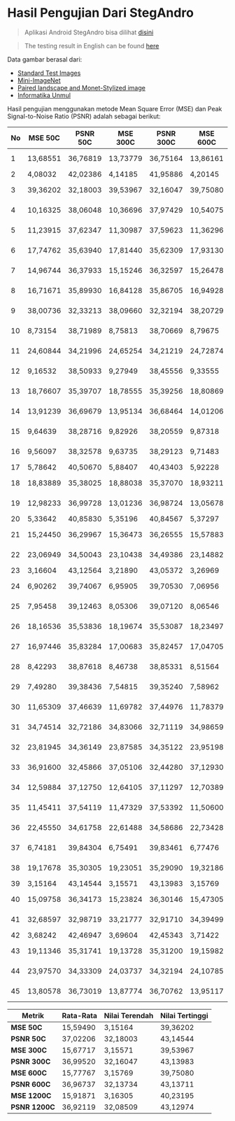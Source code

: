# Hasil Pengujian Dari StegAndro

> Aplikasi Android StegAndro bisa dilihat [disini](https://github.com/GTHGHT/StegAndro)

> The testing result in English can be found [here](/README-en.md)

Data gambar berasal dari:
* [Standard Test Images](https://www.kaggle.com/datasets/saeedehkamjoo/standard-test-images)
* [Mini-ImageNet](https://www.kaggle.com/datasets/deeptrial/miniimagenet)
* [Paired landscape and Monet-Stylized image](https://www.kaggle.com/datasets/shcsteven/paired-landscape-and-monetstylised-image)
* [Informatika Unmul](https://informatika.ft.unmul.ac.id/front/img/logo/unmul450.png)

Hasil pengujian menggunakan metode Mean Square Error (MSE) dan Peak Signal-to-Noise Ratio (PSNR) adalah sebagai berikut:

| No | MSE 50C | PSNR 50C | MSE 300C | PSNR 300C | MSE 600C | PSNR 600C | MSE 1200C | PSNR 1200C | Kualitas Gambar | Format |
|--|-----|------|-----|------|-----|------|-----|------|:----------:|:--------:|
| 1 | 13,68551 | 36,76819 | 13,73779 | 36,75164 | 13,86161 | 36,71267 | 14,07228 | 36,64716 | Cukup Baik | BMP |
| 2 | 4,08032  | 42,02386 | 4,14185  | 41,95886 | 4,20145  | 41,89681 | 4,29536  | 41,80081 | Baik     | JPG |
| 3 | 39,36202 | 32,18003 | 39,53967 | 32,16047 | 39,75080 | 32,13734 | 40,23195 | 32,08509 | Cukup Baik | JPG |
| 4 | 10,16325 | 38,06048 | 10,36696 | 37,97429 | 10,54075 | 37,90209 | 10,75772 | 37,81360 | Cukup Baik | JPG |
| 5 | 11,23915 | 37,62347 | 11,30987 | 37,59623 | 11,36296 | 37,57589 | 11,48721 | 37,52866 | Cukup Baik | JPG |
| 6 | 17,74762 | 35,63940 | 17,81440 | 35,62309 | 17,93130 | 35,59469 | 18,12880 | 35,54711 | Cukup Baik | BMP |
| 7 | 14,96744 | 36,37933 | 15,15246 | 36,32597 | 15,26478 | 36,29390 | 15,47264 | 36,23516 | Cukup Baik | JPG |
| 8 | 16,71671 | 35,89930 | 16,84128 | 35,86705 | 16,94928 | 35,83929 | 17,13225 | 35,79266 | Cukup Baik | JPG |
| 9 | 38,00736 | 32,33213 | 38,09660 | 32,32194 | 38,20729 | 32,30934 | 38,38694 | 32,28897 | Cukup Baik | PNG |
| 10 | 8,73154  | 38,71989 | 8,75813  | 38,70669 | 8,79675  | 38,68758 | 8,88947  | 38,64205 | Cukup Baik | JPG |
| 11 | 24,60844 | 34,21996 | 24,65254 | 34,21219 | 24,72874 | 34,19878 | 24,91765 | 34,16573 | Cukup Baik | BMP |
| 12 | 9,16532  | 38,50933 | 9,27949  | 38,45556 | 9,33555  | 38,42941 | 9,40272  | 38,39827 | Cukup Baik | JPG |
| 13 | 18,76607 | 35,39707 | 18,78555 | 35,39256 | 18,80869 | 35,38722 | 18,86902 | 35,37331 | Cukup Baik | JPG |
| 14 | 13,91239 | 36,69679 | 13,95134 | 36,68464 | 14,01206 | 36,66578 | 14,15382 | 36,62207 | Cukup Baik | PNG |
| 15 | 9,64639  | 38,28716 | 9,82926  | 38,20559 | 9,87318  | 38,18623 | 10,02537 | 38,11980 | Cukup Baik | JPG |
| 16 | 9,56097  | 38,32578 | 9,63735  | 38,29123 | 9,71483  | 38,25645 | 9,86947  | 38,18787 | Cukup Baik | BMP |
| 17 | 5,78642  | 40,50670 | 5,88407  | 40,43403 | 5,92228  | 40,40592 | 5,99334  | 40,35411 | Baik | PNG |
| 18 | 18,83889 | 35,38025 | 18,88038 | 35,37070 | 18,93211 | 35,35881 | 19,02604 | 35,33732 | Cukup Baik | BMP |
| 19 | 12,98233 | 36,99728 | 13,01236 | 36,98724 | 13,05678 | 36,97244 | 13,14714 | 36,94249 | Cukup Baik | BMP |
| 20 | 5,33642  | 40,85830 | 5,35196  | 40,84567 | 5,37297  | 40,82866 | 5,40876  | 40,79983 | Baik | PNG |
| 21 | 15,24450 | 36,29967 | 15,36473 | 36,26555 | 15,57883 | 36,20545 | 15,76751 | 36,15317 | Cukup Baik | JPG |
| 22 | 23,06949 | 34,50043 | 23,10438 | 34,49386 | 23,14882 | 34,48552 | 23,23630 | 34,46914 | Cukup Baik | BMP |
| 23 | 3,16604  | 43,12564 | 3,21890  | 43,05372 | 3,26969  | 42,98574 | 3,41982  | 42,79078 | Baik | PNG |
| 24 | 6,90262  | 39,74067 | 6,95905  | 39,70530 | 7,06956  | 39,63688 | 7,28718  | 39,50521 | Cukup Baik | PNG |
| 25 | 7,95458  | 39,12463 | 8,05306  | 39,07120 | 8,06546  | 39,06451 | 8,11439  | 39,03824 | Cukup Baik | JPG |
| 26 | 18,16536 | 35,53836 | 18,19674 | 35,53087 | 18,23497 | 35,52175 | 18,31147 | 35,50357 | Cukup Baik | BMP |
| 27 | 16,97446 | 35,83284 | 17,00683 | 35,82457 | 17,04705 | 35,81431 | 17,12158 | 35,79537 | Cukup Baik | BMP |
| 28 | 8,42293  | 38,87618 | 8,46738  | 38,85331 | 8,51564  | 38,82863 | 8,62125  | 38,77510 | Cukup Baik | BMP |
| 29 | 7,49280  | 39,38436 | 7,54815  | 39,35240 | 7,58962  | 39,32860 | 7,69201  | 39,27041 | Cukup Baik | PNG |
| 30 | 11,65309 | 37,46639 | 11,69782 | 37,44976 | 11,78379 | 37,41796 | 11,95570 | 37,35505 | Cukup Baik | BMP |
| 31 | 34,74514 | 32,72186 | 34,83066 | 32,71119 | 34,98659 | 32,69179 | 35,19636 | 32,66583 | Cukup Baik | JPG |
| 32 | 23,81945 | 34,36149 | 23,87585 | 34,35122 | 23,95198 | 34,33739 | 24,10240 | 34,31020 | Cukup Baik | PNG |
| 33 | 36,91600 | 32,45866 | 37,05106 | 32,44280 | 37,12930 | 32,43364 | 37,26448 | 32,41785 | Cukup Baik | PNG |
| 34 | 12,59884 | 37,12750 | 12,64105 | 37,11297 | 12,70389 | 37,09144 | 12,82658 | 37,04970 | Cukup Baik | BMP |
| 35 | 11,45411 | 37,54119 | 11,47329 | 37,53392 | 11,50600 | 37,52156 | 11,56631 | 37,49885 | Cukup Baik | BMP |
| 36 | 22,45550 | 34,61758 | 22,61488 | 34,58686 | 22,73428 | 34,56399 | 22,88963 | 34,53442 | Cukup Baik | JPG |
| 37 | 6,74181  | 39,84304 | 6,75491  | 39,83461 | 6,77476  | 39,82186 | 6,81330  | 39,79723 | Cukup Baik | PNG |
| 38 | 19,17678 | 35,30305 | 19,23051 | 35,29090 | 19,32186 | 35,27031 | 19,45707 | 35,24003 | Cukup Baik | BMP |
| 39 | 3,15164  | 43,14544 | 3,15571  | 43,13983 | 3,15769  | 43,13711 | 3,16305  | 43,12974 | Baik | PNG |
| 40 | 15,09758 | 36,34173 | 15,23824 | 36,30146 | 15,47305 | 36,23505 | 15,67320 | 36,17923 | Cukup Baik | JPG |
| 41 | 32,68597 | 32,98719 | 33,21777 | 32,91710 | 34,39499 | 32,76585 | 34,84177 | 32,70980 | Cukup Baik | PNG |
| 42 | 3,68242  | 42,46947 | 3,69604  | 42,45343 | 3,71422  | 42,43213 | 3,76085  | 42,37794 | Baik | PNG |
| 43 | 19,11346 | 35,31741 | 19,13728 | 35,31200 | 19,15982 | 35,30689 | 19,20628 | 35,29637 | Cukup Baik | PNG |
| 44 | 23,97570 | 34,33309 | 24,03737 | 34,32194 | 24,10785 | 34,30922 | 24,22645 | 34,28791 | Cukup Baik | PNG |
| 45 | 13,80578 | 36,73019 | 13,87774 | 36,70762 | 13,95117 | 36,68470 | 14,15890 | 36,62051 | Cukup Baik | BMP |

| Metrik  | Rata-Rata | Nilai Terendah | Nilai Tertinggi|
|----------|---------|--------------|--------------|
| **MSE 50C**  | 15,59490 | 3,15164 | 39,36202 |
| **PSNR 50C** | 37,02206 | 32,18003 | 43,14544 |
| **MSE 300C**  | 15,67717 | 3,15571 | 39,53967 |
| **PSNR 300C** | 36,99520 | 32,16047 | 43,13983 |
| **MSE 600C**  | 15,77767 | 3,15769 | 39,75080 |
| **PSNR 600C** | 36,96737 | 32,13734 | 43,13711 |
| **MSE 1200C**  | 15,91871 | 3,16305 | 40,23195 |
| **PSNR 1200C** | 36,92119 | 32,08509 | 43,12974 |
